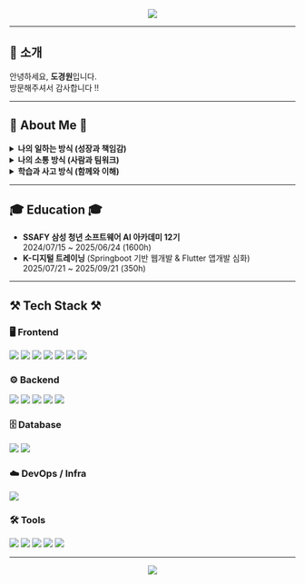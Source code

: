 <p align="center">
  <img src="https://capsule-render.vercel.app/api?type=waving&color=green&height=300&section=header&text=Do%20gyeong%20won&fontSize=70&fontColor=FFFFFF"/>
</p>

---

## 👋 소개
안녕하세요, **도경원**입니다.  
방문해주셔서 감사합니다 !!

---

## 🌟 About Me 🌟

<details>
<summary><strong>나의 일하는 방식 (성장과 책임감)</strong></summary>
책임감 있게 일하고, 이해를 바탕으로 성장합니다.  
끊임없이 배우는 것을 즐기며, 문제를 마주했을 때 해결하는 과정에서 보람을 느낍니다.  
무슨 일이든 끝까지 해내겠다는 자신감과 책임감은 저의 가장 큰 무기입니다.
</details>
<details>
<summary><strong>나의 소통 방식 (사람과 팀워크)</strong></summary>
사람과의 관계를 소중히 여기며, 다양한 팀 프로젝트 속에서도 원활한 소통과 조율을 통해 좋은 결과를 만들어내는 것을 중요하게 생각합니다.
</details>
<details>
<summary><strong>학습과 사고 방식 (함께와 이해)</strong></summary>
혼자 빠르게 가기보단, 함께 멀리 가는 것의 가치를 알고 있습니다.  
단순한 암기보다는 본질을 이해하고 설득하는 능력을 키워가는 개발자입니다.
</details>

---

## 🎓 Education 🎓
- **SSAFY 삼성 청년 소프트웨어 AI 아카데미 12기**  
  2024/07/15 ~ 2025/06/24 (1600h)  
- **K-디지털 트레이닝** (Springboot 기반 웹개발 & Flutter 앱개발 심화)  
  2025/07/21 ~ 2025/09/21 (350h)

---

## ⚒️ Tech Stack ⚒️

### 🖥️ Frontend
<img src="https://img.shields.io/badge/Flutter-02569B?style=flat-square&logo=flutter&logoColor=white"/> <img src="https://img.shields.io/badge/HTML5-E34F26?style=flat-square&logo=html5&logoColor=white"/> <img src="https://img.shields.io/badge/CSS3-1572B6?style=flat-square&logo=css3&logoColor=white"/> <img src="https://img.shields.io/badge/JavaScript-F7DF1E?style=flat-square&logo=javascript&logoColor=black"/> <img src="https://img.shields.io/badge/Vue.js-4FC08D?style=flat-square&logo=vue.js&logoColor=white"/> <img src="https://img.shields.io/badge/Bootstrap-7952B3?style=flat-square&logo=bootstrap&logoColor=white"/> <img src="https://img.shields.io/badge/Kotlin-7F52FF?style=flat-square&logo=kotlin&logoColor=white"/> 

### ⚙️ Backend
<img src="https://img.shields.io/badge/Java-007396?style=flat-square&logo=openjdk&logoColor=white"/> <img src="https://img.shields.io/badge/Python-3776AB?style=flat-square&logo=python&logoColor=white"/> <img src="https://img.shields.io/badge/Spring-6DB33F?style=flat-square&logo=spring&logoColor=white"/> <img src="https://img.shields.io/badge/Spring Boot-6DB33F?style=flat-square&logo=springboot&logoColor=white"/> <img src="https://img.shields.io/badge/Django-092E20?style=flat-square&logo=django&logoColor=white"/>

### 🗄️ Database
<img src="https://img.shields.io/badge/MySQL-4479A1?style=flat-square&logo=mysql&logoColor=white"/> <img src="https://img.shields.io/badge/SQLite-003B57?style=flat-square&logo=sqlite&logoColor=white"/>

### ☁️ DevOps / Infra
<img src="https://img.shields.io/badge/Docker-2496ED?style=flat-square&logo=docker&logoColor=white"/>

### 🛠️ Tools
<img src="https://img.shields.io/badge/GitHub-181717?style=flat-square&logo=github&logoColor=white"/> <img src="https://img.shields.io/badge/GitLab-FC6D26?style=flat-square&logo=gitlab&logoColor=white"/> <img src="https://img.shields.io/badge/Visual Studio Code-007ACC?style=flat-square&logo=visualstudiocode&logoColor=white"/> <img src="https://img.shields.io/badge/IntelliJ IDEA-000000?style=flat-square&logo=intellijidea&logoColor=white"/> <img src="https://img.shields.io/badge/Figma-F24E1E?style=flat-square&logo=figma&logoColor=white"/>

---

<p align="center">
  <img src="https://capsule-render.vercel.app/api?type=waving&color=green&height=200&section=footer"/>
</p>
